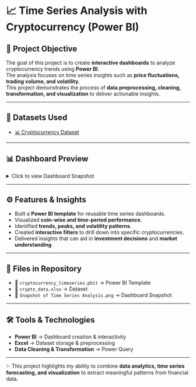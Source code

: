 # 📈 Time Series Analysis with Cryptocurrency (Power BI)

## 🎯 Project Objective
The goal of this project is to create **interactive dashboards** to analyze cryptocurrency trends using **Power BI**.  
The analysis focuses on time series insights such as **price fluctuations, trading volume, and volatility**.  
This project demonstrates the process of **data preprocessing, cleaning, transformation, and visualization** to deliver actionable insights.  

---

## 📂 Datasets Used
- [📊 Cryptocurrency Dataset](https://github.com/amar4542/Zidio-time-series-analysis)  

---

## 📊 Dashboard Preview
<details>
  <summary>Click to view Dashboard Snapshot</summary>
  <img src="https://github.com/amar4542/Time-series-analysis-with-cryptocurrency/blob/main/Snapshot%20of%20Time%20Series%20Analysis.png" alt="Cryptocurrency Dashboard" width="800"/>
</details>  

---

## ⚙️ Features & Insights
- Built a **Power BI template** for reusable time series dashboards.  
- Visualized **coin-wise and time-period performance**.  
- Identified **trends, peaks, and volatility patterns**.  
- Created **interactive filters** to drill down into specific cryptocurrencies.  
- Delivered insights that can aid in **investment decisions** and **market understanding**.  

---

## 📂 Files in Repository
- 📌 `cryptocurrency_timeseries.pbit` → Power BI Template  
- 📌 `crypto_data.xlsx` → Dataset  
- 📌 `Snapshot of Time Series Analysis.png` → Dashboard Snapshot  

---

## 🛠️ Tools & Technologies
- **Power BI** → Dashboard creation & interactivity  
- **Excel** → Dataset storage & preprocessing  
- **Data Cleaning & Transformation** → Power Query  

---

✨ This project highlights my ability to combine **data analytics, time series forecasting, and visualization** to extract meaningful patterns from financial data.  
